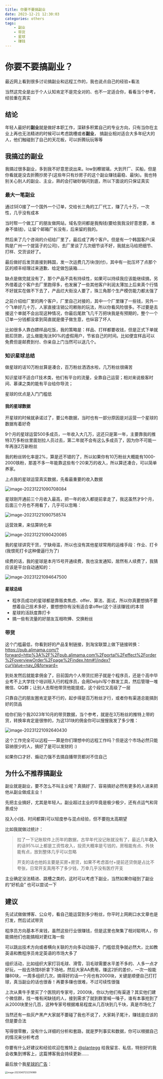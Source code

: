 ```yaml
---
title: 你要不要搞副业
date: 2023-12-21 12:30:03
categories: others
tags:
    - 副业
    - 带货
    - 星球
    - 赚钱
---
```

# 你要不要搞副业？

最近网上看到很多讨论搞副业和远程工作的，我也说点自己的经验+看法

当然这完全是出于个人认知肯定不是完全对的、也不一定适合你，看看当个参考，经验重在真实

## 结论

年轻人最好的**副业**就是做好本职工作，深耕多积累自己的专业方向，只有当你在主业上再也无法精进的时候可以考虑跳槽或者**副业**， 搞副业相对适合大多年纪大的人，他们触碰到了自己的天花板，可以折腾玩玩等等



## 我搞过的副业

我搞过很多副业，多到我不好意思说出来。low到檫玻璃，大到开厂、买船，但是你看就是没去折腾抄房子(这些年只有炒房子的这个副业赚钱最稳、最快)。我也特别关心别人的副业、主业，熟的会打破砂锅问到底，所以下面说的只保证真实

### 最大一笔副业

通过SEO接了一个国外一个订单，交给长三角的工厂代工，赚了几十万，一次性，几乎没有成本

当时帮一个做工厂的朋友做网站，域名空间都是我掏钱(要给我我没好意思要，本身不值钱)，让留个邮箱厂长没有，后来留的我的。

然后来了几个咨询的介绍给厂里了，最后成了两个客户。但是有一个韩国客户(采购是广州一个提篮子的公司)，去厂里谈了几次细节谈不好，我就出马给把细节、打样、交货谈好了。

最后做好后发货直接到韩国，发一次运费几万块(到付)，其中有一批压坏了点那个区的顺丰经理过来道歉、给定做包装箱……

缺点是做完就没有了，那个产品不具有持续性，如果可以持续我应该能继续搞，另外借着这个客户去厂里跑得多，也发展了一些其他客户利润太薄加上后来真个行情不好就实在做不下去了，产品烂大街没人要了，珠三角那个生产模仿能力都太强了

之前介绍给厂里的两个客户，厂里自己对接的，其中一个厂里赚了一些钱，另外一个飞单好几十万，人家直接注销公司赖账的玩法，所以你看风险很多。不过要是去接这个单就不会出现这种情况，你最后尾款飞几千万把块我是有预期的，整个一个订单一分钱都没拿到简直就是傻子做生意，也纵容了坏人

比如很多人靠白嫖样品吃饭，我的策略是：样品、打样都要收钱，但是正式下单就抵扣货款，这么做能淘汰90%的虚假用户，节省自己的时间。比如便宜样品可以免费但是邮费到付、你亲自上门当然可以送几个。



### 知识星球总结

做星球的话10万粉丝算是凑合，百万粉丝洒洒水啦，几万粉丝很痛苦

知识星球不适合IT技术类，他们有平台的流量，全靠自己运营；相对来说极客时间、慕课之类的能有平台给你导流；

星球的优点是入门门槛低

#### 我的星球数据

开星球的时候就承诺过了，要公布数据，当时也有一部分原因是对运营一个星球的数据有着好奇

9个月的星球运营500多成员，一年收入大几万，这还只是第一年，主要靠我的推特3万多粉丝里面划拉人员过去，第二年就不会有这么多成员了，因为你不可能一年再涨2万新粉丝

我的粉丝转化率是2%，算是还不错的了，所以如果你有10万粉丝大概能有1000-2000铁粉，那差不多一年能靠这些有个20来万的收入，所以算还凑合，可以简单养家。

上点我的星球运营真实数据，先看最重要的收入数据

![image-20231221090708084](https://cdn.jsdelivr.net/gh/plantegg/plantegg.github.io/images/951413iMgBlog/image-20231221090708084.png)

星球刚开通前三个月收入最高，把一年的收入都提前拿走了，我这虽然才9个月，后面三个月也不用看了，几乎可以忽略：

![image-20231221090758574](https://cdn.jsdelivr.net/gh/plantegg/plantegg.github.io/images/951413iMgBlog/image-20231221090758574.png)

运营效果，来估算转化率

![image-20231221090420085](https://cdn.jsdelivr.net/gh/plantegg/plantegg.github.io/images/951413iMgBlog/image-20231221090420085.png)

我的星球讲究干货，宁缺毋滥，所以也没有其他星球常用的运维手段：作业、打卡(我恨死打卡这种傻逼行为了)

续费的话，我的星球是本月15号开通续费，我也没发通知，居然有人续费了，我猜应该是平台自动通知的：

![image-20231221094647500](https://cdn.jsdelivr.net/gh/plantegg/plantegg.github.io/images/951413iMgBlog/image-20231221094647500.png)



#### 星球总结

- 程序员成功的星球都是靠贩卖焦虑、offer、算法、面试，所以你真要想搞不要想着自己技术多好，要想想你有没有适合拿offer(这个活该赚钱)的本领
- 星球的活跃度靠打卡
- 搞一些有流量的好朋友互相吹捧、交换粉丝

### 带货

这个门槛最低，你看到好的产品复制链接，到淘宝联盟上做下链接转换：https://pub.alimama.com/?forward=http%3A%2F%2Fpub.alimama.com%2Fportal%2Feffect%2Forder%2FoverviewOrder%2Fpage%2Findex.htm#!/index?curValue=nav_0&forward=

到处发然后就能拿佣金了，目前国内个人带货扛把子就是个程序员，还是个高中毕业考不上大学找个培训班入行的程序员，会用Delphi写个群发工具，然后管理一堆微信、QQ群；让别人去帮他带货他能提成，这个段位又高级了一层

只靠自己的朋友圈肯定是不行的，起步得是百万粉丝才行，或者你有渠道总能搞到好的货品

给你们贴个我2023年10月的带货数据，当个参考，就是在3万粉丝的推特上带的货，转换率肯定是很惨的，为这131块的佣金你可以搜搜我发了多少推：

![image-20231221092640430](https://cdn.jsdelivr.net/gh/plantegg/plantegg.github.io/images/951413iMgBlog/image-20231221092640430.png)

这个工作完全可以远程——算是你们理想中的远程工作吗？但是这个市场必然只能容纳很少的人，搞好了是可以发财的 :) 

如果你口才好、煽动力强不去搞自播带货都对不住自己



## 为什么不推荐搞副业

副业就是副业，要不怎么不叫主业呢？真搞好了、容易搞好必然有更多的人进来把他从副业做成主业！

先把主业搞好，尤其是年轻人。副业超过主业的毕竟是极少极少，还有点运气和背景成分

投入小(钱、时间都算)可以轻度参与混点经验，但不要抱太高期望

比如我就做过统计：

> 拉了一下记账软件上历年的数据，古早年代没记账就没有了，最近几年**收入**的话95%以上都是工资性收入，投资大概率是亏钱的，房租能有点、外快能有点，放到整体几乎可以忽略 
>
> 开支的话也他妈主要是买房+房贷，如果不考虑首付+提前还贷倒是占比不夸张，日常开支真用不了多少钱，万幸几乎没有医疗开支

主业确定没法精进、跳槽之类的，这时可以考虑下副业，当然如果你碰到了副业的“好机会” 也可以尝试一下

## 建议

先试试做做博客、公众号，看自己能运营到多少粉丝，你平时上网刷口水文章也是打发，然后试试带货

程序员方向基本不来钱，虽然这些行业很赚钱，但是这里也聚集了相对聪明人，你能搞他们也能搞相对更红海一些

可以跳出技术方向或者横向关联的方向多动动脑子，门槛低竞争就必然大，比如教英语和教程序员肯定英语的市场大多了



组织活动，比如组织大家打羽毛球、滑雪，羽毛球需要水平差不多的、人多一点才好玩，一般去场馆8折拿下场地，然后大家AA费用，赚这2折的差价，一次一般能赚80块，一周多组织几次，搞得好的话一个月也有2000块，关键是顺便自己打打球，真当副业的话也很香！再要多赚也很难，不过可续性很强



上次从黄牛手里买了个医院的专家号，2000块，你以为他们有渠道？其实他们建个微信群，找一堆有闲缺钱的人，接到需求了就到群里喊一嗓子，谁有本事抢到了从2000块里分几百，这种专家号根据难易程度从几百块到几千块，真是市场化了



当然还有一些灰产黑产大家就不要碰了我也不说了，大家耗子尾汁，赚钱是应该的但是要合法



写得很零散，没有什么详细的分析和套路，就是罗列事实和数据，你可以根据自己的情况来分析考虑

你要有什么好建议和经验欢迎在推特上 [@plantegg](https://twitter.com/plantegg) 给我留言、私信，特别好的我会收集到博客上，这篇博客我会持续更新……

最后放个我[星球的广告](https://plantegg.github.io/2024/02/20/%E5%BF%85%E8%AF%BB%20%E6%98%9F%E7%90%83%E6%88%90%E9%95%BF%E8%B7%AF%E5%BE%84/)：

<img src="https://cdn.jsdelivr.net/gh/plantegg/plantegg.github.io/images/951413iMgBlog/image-20230407232314969.png" alt="image-20230407232314969" style="zoom:50%;" />